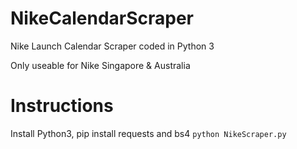 # NikeCalendarScraper
Nike Launch Calendar Scraper coded in Python 3

Only useable for Nike Singapore & Australia

# Instructions
Install Python3, pip install requests and bs4
`python NikeScraper.py`
